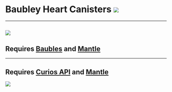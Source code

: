 # Baubley Heart Canisters [![](http://cf.way2muchnoise.eu/full_282947_downloads.svg)](https://minecraft.curseforge.com/projects/baubley-heart-canisters)
---
[![](http://cf.way2muchnoise.eu/versions/Available%20for%20MC_282947_all.svg)](https://minecraft.curseforge.com/projects/baubley-heart-canisters/files)
---
## Requires [Baubles](https://minecraft.curseforge.com/projects/baubles "Download on CurseForge") and [Mantle](https://minecraft.curseforge.com/projects/mantle "Download on CurseForge")
---
## Requires [Curios API](https://www.curseforge.com/minecraft/mc-mods/curios "Download on CurseForge") and [Mantle](https://minecraft.curseforge.com/projects/mantle "Download on CurseForge")

![](https://i.gyazo.com/245e4d299413fdc6a6eb843b9d32bc29.gif)


